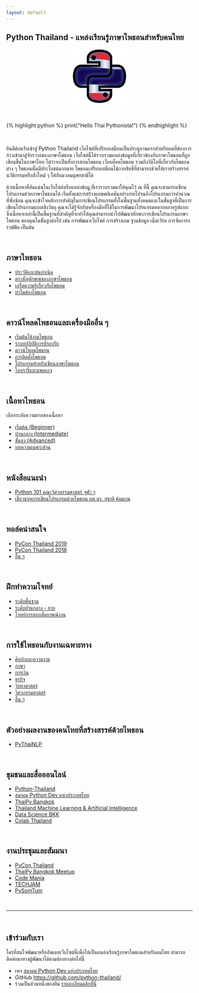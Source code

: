 ```yaml
---
layout: default
---
```


## **Python Thailand - แหล่งเรียนรู้ภาษาไพธอนสำหรับคนไทย**

<p align="center">
<img 
  src="python-th-logo.png" 
  alt="python-th-logo" 
  width="30%" 
  height="auto"
/>
</p>

<br>

{% highlight python %}
print("Hello Thai Pythonista!")
{% endhighlight %}

<br>

ยินดีต้อนรับเข้าสู่ Python Thailand เว็บไซต์ที่เปรียบเสมือนเป็นประตูบานแรกสำหรับคนที่ต้องการก้าวเข้ามาสู่จักรวาลของภาษาไพธอน เว็บไซต์นี้ได้รวบรวมแหล่งข้อมูลที่เกี่ยวข้องกับภาษาไพธอนที่ถูกเขียนขึ้นในภาษาไทย ไม่ว่าจะเป็นทั้งการสอนไพธอน เว็บบล็อคไพธอน รวมถึงวิดีโอที่เกี่ยวกับไพธอนต่าง ๆ 
ไพธอนนั้นมีประโยชน์มากมาย ไพธอนเปรียบเสมือนไม้กายสิทธิ์ที่สามารถช่วยให้เราสร้างสรรค์นวัติกรรมหรือสิ่งใหม่ ๆ ให้กับมวลมนุษยชาติได้ 

ด้วยเนื้อหาที่อัดแน่นในเว็บไซต์หรือแหล่งข้อมู,ที่เรารวบรวมมาให้คุณไว้ ณ ที่นี้ คุณจะสามารถเขียนโปรแกรมด้วยภาษาไพธอนได้ เริ่มตั้งแต่การสร้างแอพพลิเคชันอย่างง่ายไปจนถึงโปรแกรมการคำนวณที่ซับซ้อน คุณจะเข้าใจหลักการสำคัญในการเขียนโปรแกรมทั้งในพื้นฐานทั้งหมดและในขั้นสูงที่เป็นการเขียนโปรแกรมแบบเชิงวัตถุ คุณจะได้รู้จักกับเครื่องมือที่ใช้ในการพัฒนาโปรแกรมหลากหลายรูปแบบ ซึ่งเนื้อหาเหล่านี้เป็นพื้นฐานที่สำคัญที่จะทำให้คุณสามารถนำไปพัฒนาทักษะการเขียนโปรแกรมภาษาไพธอน ของคุณในขั้นสูงต่อไป เช่น การพัฒนาเว็บไซต์ การสร้างเกม ฐานข้อมูล เน็ตเวิร์ค การจัดการกราฟฟิค เป็นต้น

<br>

## ภาษาไพธอน

- [ประวัติและต้นกำเนิด](intro/history)
- [ตราสัญลักษณ์ของภาษาไพธอน](intro/logo)
- [เกร็ดความรู้เกี่ยวกับไพธอน](intro/you-should-know)
- [ทำไมต้องไพธอน](intro/why-python)

<br>

## ดาวน์โหลดไพธอนและเครื่องมืออื่น ๆ

- [เริ่มต้นใช้งานไพธอน]()
- [ระบบปฏิบัติการที่รองรับ](getting-python/platform)
- [ดาวน์โหลดไพธอน](getting-python/download)
- [การติดตั้งไพธอน](getting-python/install)
- [โปรแกรมสำหรับเขียนภาษาไพธอน](tools/python-editor)
- [ไลบรารี่และแพคเกจ](tools/library-package)

<br>

## เนื้อหาไพธอน

เลือกระดับความยากของเนื้อหา

- [เริ่มต้น (Beginner)](beginner)
- [ปานกลาง (Intermediate)](intermediate)
- [ขั้นสูง (Advanced)](advanced)
- [บทความเฉพาะด้าน](articles)

<br>

## หนังสือแนะนำ

- [Python 101 คณะวิศวกรรมศาสตร์ จุฬา ฯ][cu-eng-python-book]
- [เชี่ยวชาญการเขียนโปรแกรมด้วยไพธอน ผศ.ดร. สุชาติ คุ้มมะณ][suchart-python-book]

[cu-eng-python-book]: https://developers.google.com/edu/python/
[suchart-python-book]: https://isan.msu.ac.th/suchart/Python/ProgrammingExpertwithPython.pdf

<br>

## ทอล์คน่าสนใจ

- [PyCon Thailand 2019][pycon-2019-talk]
- [PyCon Thailand 2018][pycon-2018-talk]
- [อื่น ๆ](talks)

[pycon-2019-talk]: https://www.youtube.com/playlist?list=PLTv50MjNM7OrNRagvtwxHHcncUrCgUXe7
[pycon-2018-talk]: https://www.youtube.com/playlist?list=PLTv50MjNM7OpbcJbEs7EtfYGzliyPcMrV

<br>

## ฝึกทำความโจทย์

- [ระดับพื้นฐาน]()
- [ระดับปานกลาง - ยาก]()
- [โจทย์การสอบสัมภาษณ์งาน]()

<br>

## การใช้ไพธอนกับงานเฉพาะทาง

- [ศิลปะและความงาม]()
- [ภาษา]()
- [การเงิน]()
- [ธุรกิจ]()
- [วิทยาศาสตร์]()
- [วิศวกรรมศาสตร์]()
- [อื่น ๆ]()

<br>

## ตัวอย่างผลงานของคนไทยที่สร้างสรรค์ด้วยไพธอน

- [PyThaiNLP](https://www.thainlp.org/)

<br>

## ชุมชนและสื่อออนไลน์

- [Python-Thailand][python-th-group]
- [สมาคม Python Dev แห่งประเทศไทย][python-dev-page]
- [ThaiPy Bangkok][thaipy-group]
- [Thailand Machine Learning & Artificial Intelligence][thai-ml-ai-group]
- [Data Science BKK][data-sci-bkk-group]
- [Colab Thailand][colab-th-group]

[python-th-group]: https://www.facebook.com/groups/ThaiPGAssociateSociety/
[python-dev-page]: https://www.facebook.com/thai.python.dev/
[thaipy-group]: https://www.facebook.com/groups/thaipybkk/
[thai-ml-ai-group]: https://www.facebook.com/groups/941490879222335/
[data-sci-bkk-group]: https://www.facebook.com/groups/dsbkkgroup
[colab-th-group]: https://www.facebook.com/groups/colab.thailand/

<br>

## งานประชุมและสัมมนา

- [PyCon Thailand][pycon-th-web]
- [ThaiPy Bangkok Meetup][thaipy-web]
- [Code Mania][code-mania-web]
- [TECHJAM][techjam-web]
- [PySomTum][pysomtum-web]

[pycon-th-web]: th.pycon.org
[thaipy-web]: https://www.meetup.com/ThaiPy-Bangkok-Python-Meetup/
[code-mania-web]: https://www.thaiprogrammer.org/
[techjam-web]: https://www.techjam.tech/__tj200718/
[pysomtum-web]: https://www.facebook.com/writepythontoscarecow

<br>

---

<br>

## เข้าร่วมกับเรา

ใครที่สนใจพัฒนาหรืออัพเดทเว็บไซต์นี้เพื่อให้เป็นแหล่งเรียนรู้ภาษาไพธอนสำหรับคนไทย สามารถติดต่อมาทางผู้พัฒนาได้ตามช่องทางต่อไปนี้
- เพจ [สมาคม Python Dev แห่งประเทศไทย](https://www.facebook.com/thai.python.dev/)
- GitHub <https://github.com/python-thailand/>
- ร่วมเป็นส่วนหนึ่งของทีม [รายละเอียดคลิกที่นี่](about)
